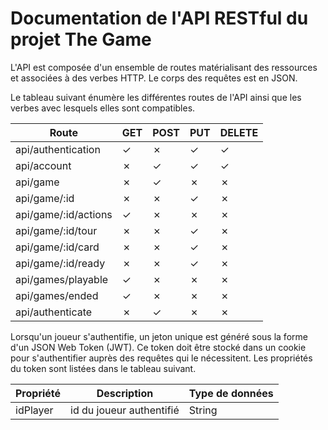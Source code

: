 # Documentation de l'API RESTful du projet The Game
L'API est composée d'un ensemble de routes matérialisant des ressources et associées à des verbes HTTP. Le corps des requêtes est en JSON.

Le tableau suivant énumère les différentes routes de l'API ainsi que les verbes avec lesquels elles sont compatibles.

Route               | GET | POST | PUT | DELETE
--------------------|-----|------|-----|-------
api/authentication  | ✓   | ✗   | ✓   | ✓
api/account         | ✗   | ✓   | ✓   | ✓
api/game            | ✗   | ✓   | ✗   | ✗
api/game/:id        | ✗   | ✗   | ✓   | ✗
api/game/:id/actions| ✓   | ✗   | ✗   | ✗
api/game/:id/tour   | ✗   | ✗   | ✓   | ✗
api/game/:id/card   | ✗   | ✗   | ✓   | ✗
api/game/:id/ready  | ✗   | ✗   | ✓   | ✗
api/games/playable  | ✓   | ✗   | ✗   | ✗
api/games/ended     | ✓   | ✗   | ✗   | ✗
api/authenticate    | ✗   | ✓   | ✗   | ✗

Lorsqu'un joueur s'authentifie, un jeton unique est généré sous la forme d'un JSON Web Token (JWT). Ce token doit être stocké dans un cookie pour s'authentifier auprès des requêtes qui le nécessitent. Les propriétés du token sont listées dans le tableau suivant.

Propriété| Description              | Type de données |
---------|--------------------------|-----------------|
idPlayer | id du joueur authentifié | String          |